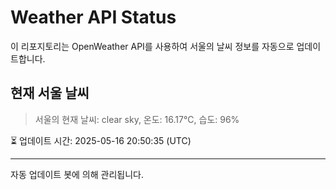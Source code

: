
# Weather API Status

이 리포지토리는 OpenWeather API를 사용하여 서울의 날씨 정보를 자동으로 업데이트합니다.

## 현재 서울 날씨
> 서울의 현재 날씨: clear sky, 온도: 16.17°C, 습도: 96%

⏳ 업데이트 시간: 2025-05-16 20:50:35 (UTC)

---
자동 업데이트 봇에 의해 관리됩니다.
